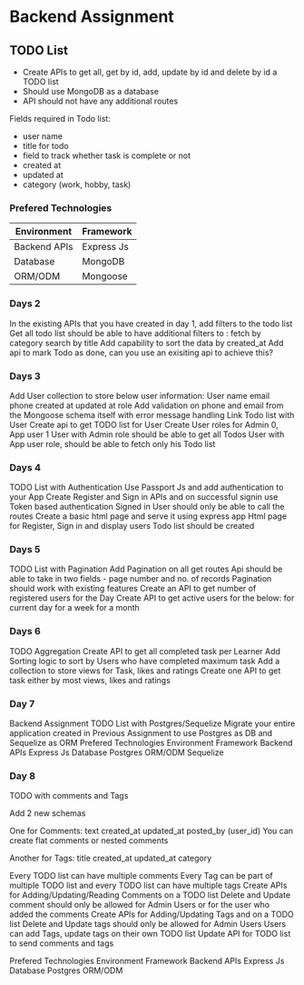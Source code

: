 # Backend Assignment

## TODO List

- Create APIs to get all, get by id, add, update by id and delete by id a TODO list
- Should use MongoDB as a database
- API should not have any additional routes

Fields required in Todo list:

- user name
- title for todo
- field to track whether task is complete or not
- created at
- updated at
- category (work, hobby, task)


### Prefered Technologies

| Environment  | Framework  |
|--------------|------------|
| Backend APIs | Express Js |
| Database     | MongoDB    |
| ORM/ODM      | Mongoose   |

### Days 2

In the existing APIs that you have created in day 1, add filters to the todo list
Get all todo list should be able to have additional filters to :
fetch by category
search by title
Add capability to sort the data by created_at
Add api to mark Todo as done, can you use an exisiting api to achieve this?

### Days 3

Add User collection to store below user information:
User name
email
phone
created at
updated at
role
Add validation on phone and email from the Mongoose schema itself with error message handling
Link Todo list with User
Create api to get TODO list for User
Create User roles for Admin 0, App user 1
User with Admin role should be able to get all Todos
User with App user role, should be able to fetch only his Todo list


### Days 4

TODO List with Authentication
Use Passport Js and add authentication to your App
Create Register and Sign in APIs and on successful signin use Token based authentication
Signed in User should only be able to call the routes
Create a basic html page and serve it using express app
Html page for Register, Sign in and display users Todo list should be created


### Days 5

TODO List with Pagination
Add Pagination on all get routes
Api should be able to take in two fields - page number and no. of records
Pagination should work with existing features
Create an API to get number of registered users for the Day
Create API to get active users for the below:
for current day
for a week
for a month

### Days 6

TODO Aggregation
Create API to get all completed task per Learner
Add Sorting logic to sort by Users who have completed maximum task 
Add a collection to store views for Task, likes and ratings
Create one API to get task either by most views, likes and ratings

### Day 7

Backend Assignment
TODO List with Postgres/Sequelize
Migrate your entire application created in Previous Assignment to use Postgres as DB and Sequelize as ORM
Prefered Technologies
Environment	Framework
Backend APIs	Express Js
Database	Postgres
ORM/ODM Sequelize

### Day 8

TODO with comments and Tags

Add 2 new schemas

One for Comments:
text
created_at
updated_at
posted_by (user_id)
You can create flat comments or nested comments

Another for Tags:
title
created_at
updated_at
category

Every TODO list can have multiple comments
Every Tag can be part of multiple TODO list and every TODO list can have multiple tags
Create APIs for Adding/Updating/Reading Comments on a TODO list
Delete and Update comment should only be allowed for Admin Users or for the user who added the comments
Create APIs for Adding/Updating Tags and on a TODO list
Delete and Update tags should only be allowed for Admin Users
Users can add Tags, update tags on their own TODO list
Update API for TODO list to send comments and tags

Prefered Technologies
Environment	Framework
Backend APIs	Express Js
Database	Postgres
ORM/ODM